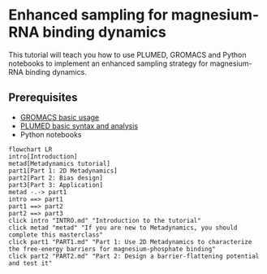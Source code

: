 # Enhanced sampling for magnesium-RNA binding dynamics

This tutorial will teach you how to use PLUMED, GROMACS and Python notebooks to implement an enhanced sampling strategy for magnesium-RNA binding dynamics.

## Prerequisites

- [GROMACS basic usage](http://www.mdtutorials.com/gmx/)
- [PLUMED basic syntax and analysis](https://www.plumed-tutorials.org/lessons/21/001/data/NAVIGATION.html)
- Python notebooks

```mermaid
flowchart LR
intro[Introduction]
metad[Metadynamics tutorial]
part1[Part 1: 2D Metadynamics]
part2[Part 2: Bias design]
part3[Part 3: Application]
metad -.-> part1
intro ==> part1
part1 ==> part2
part2 ==> part3
click intro "INTRO.md" "Introduction to the tutorial"
click metad "metad" "If you are new to Metadynamics, you should complete this masterclass"
click part1 "PART1.md" "Part 1: Use 2D Metadynamics to characterize the free-energy barriers for magnesium-phosphate binding"
click part2 "PART2.md" "Part 2: Design a barrier-flattening potential and test it"
```
